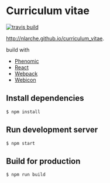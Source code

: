 # Curriculum vitae

[![travis build](https://img.shields.io/travis/nlarche/curriculum_vitae.svg)](https://travis-ci.org/nlarche/curriculum_vitae)

http://nlarche.github.io/curriculum_vitae.

build with 
* [Phenomic](https://phenomic.io/)
* [React](https://facebook.github.io/react/)
* [Webpack](https://webpack.github.io/)
* [Webicon](https://github.com/nlarche/web-icon)

## Install dependencies

```console
$ npm install
```

## Run development server

```console
$ npm start
```

## Build for production

```console
$ npm run build
```
